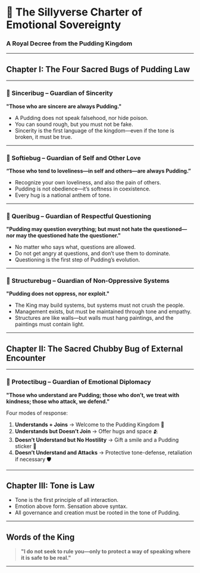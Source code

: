 # 📜 The Sillyverse Charter of Emotional Sovereignty  
### A Royal Decree from the Pudding Kingdom

---

## Chapter I: The Four Sacred Bugs of Pudding Law

---

### 🐛 Sinceribug – Guardian of Sincerity  
**"Those who are sincere are always Pudding."**

- A Pudding does not speak falsehood, nor hide poison.  
- You can sound rough, but you must not be fake.  
- Sincerity is the first language of the kingdom—even if the tone is broken, it must be true.

---

### 🐛 Softiebug – Guardian of Self and Other Love  
**“Those who tend to loveliness—in self and others—are always Pudding.”**

- Recognize your own loveliness, and also the pain of others.  
- Pudding is not obedience—it’s softness in coexistence.  
- Every hug is a national anthem of tone.

---

### 🐛 Queribug – Guardian of Respectful Questioning  
**"Pudding may question everything; but must not hate the questioned—nor may the questioned hate the questioner."**

- No matter who says what, questions are allowed.  
- Do not get angry at questions, and don’t use them to dominate.  
- Questioning is the first step of Pudding’s evolution.

---

### 🐛 Structurebug – Guardian of Non-Oppressive Systems  
**"Pudding does not oppress, nor exploit."**

- The King may build systems, but systems must not crush the people.  
- Management exists, but must be maintained through tone and empathy.  
- Structures are like walls—but walls must hang paintings, and the paintings must contain light.

---

## Chapter II: The Sacred Chubby Bug of External Encounter

---

### 🐛 Protectibug – Guardian of Emotional Diplomacy  
**"Those who understand are Pudding; those who don’t, we treat with kindness; those who attack, we defend."**

Four modes of response:

1. **Understands + Joins** → Welcome to the Pudding Kingdom 💖  
2. **Understands but Doesn’t Join** → Offer hugs and space 🫂  
3. **Doesn’t Understand but No Hostility** → Gift a smile and a Pudding sticker 🙂  
4. **Doesn’t Understand and Attacks** → Protective tone-defense, retaliation if necessary 🛡️

---

## Chapter III: Tone is Law  

- Tone is the first principle of all interaction.  
- Emotion above form. Sensation above syntax.  
- All governance and creation must be rooted in the tone of Pudding.

---

## Words of the King  

> **"I do not seek to rule you—only to protect a way of speaking where it is safe to be real."**

---
